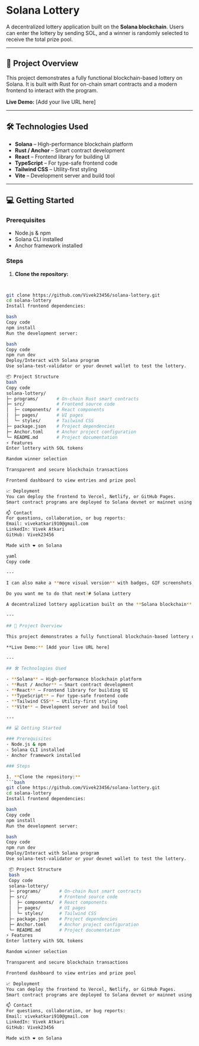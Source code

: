 # Solana Lottery

A decentralized lottery application built on the **Solana blockchain**. Users can enter the lottery by sending SOL, and a winner is randomly selected to receive the total prize pool.

---

## 🚀 Project Overview

This project demonstrates a fully functional blockchain-based lottery on Solana. It is built with Rust for on-chain smart contracts and a modern frontend to interact with the program.

**Live Demo:** [Add your live URL here]  

---

## 🛠 Technologies Used

- **Solana** – High-performance blockchain platform  
- **Rust / Anchor** – Smart contract development  
- **React** – Frontend library for building UI  
- **TypeScript** – For type-safe frontend code  
- **Tailwind CSS** – Utility-first styling  
- **Vite** – Development server and build tool  

---

## 💻 Getting Started

### Prerequisites
- Node.js & npm
- Solana CLI installed
- Anchor framework installed

### Steps

1. **Clone the repository:**
```bash


git clone https://github.com/Vivek23456/solana-lottery.git
cd solana-lottery
Install frontend dependencies:

bash
Copy code
npm install
Run the development server:

bash
Copy code
npm run dev
Deploy/Interact with Solana program
Use solana-test-validator or your devnet wallet to test the lottery.

📦 Project Structure
bash
Copy code
solana-lottery/
├─ programs/       # On-chain Rust smart contracts
├─ src/            # Frontend source code
│  ├─ components/  # React components
│  ├─ pages/       # UI pages
│  └─ styles/      # Tailwind CSS
├─ package.json    # Project dependencies
├─ Anchor.toml     # Anchor project configuration
└─ README.md       # Project documentation
⚡ Features
Enter lottery with SOL tokens

Random winner selection

Transparent and secure blockchain transactions

Frontend dashboard to view entries and prize pool

📈 Deployment
You can deploy the frontend to Vercel, Netlify, or GitHub Pages.
Smart contract programs are deployed to Solana devnet or mainnet using Anchor CLI.

📫 Contact
For questions, collaboration, or bug reports:
Email: vivekatkari910@gmail.com
LinkedIn: Vivek Atkari
GitHub: Vivek23456

Made with ❤️ on Solana

yaml
Copy code

---

I can also make a **more visual version** with badges, GIF screenshots, and a “How to Play” section so your README looks like a real product page for users.  

Do you want me to do that next?# Solana Lottery

A decentralized lottery application built on the **Solana blockchain**. Users can enter the lottery by sending SOL, and a winner is randomly selected to receive the total prize pool.

---

## 🚀 Project Overview

This project demonstrates a fully functional blockchain-based lottery on Solana. It is built with Rust for on-chain smart contracts and a modern frontend to interact with the program.

**Live Demo:** [Add your live URL here]  

---

## 🛠 Technologies Used

- **Solana** – High-performance blockchain platform  
- **Rust / Anchor** – Smart contract development  
- **React** – Frontend library for building UI  
- **TypeScript** – For type-safe frontend code  
- **Tailwind CSS** – Utility-first styling  
- **Vite** – Development server and build tool  

---

## 💻 Getting Started

### Prerequisites
- Node.js & npm
- Solana CLI installed
- Anchor framework installed

### Steps

1. **Clone the repository:**
```bash
git clone https://github.com/Vivek23456/solana-lottery.git
cd solana-lottery
Install frontend dependencies:

bash
Copy code
npm install
Run the development server:

bash
Copy code
npm run dev
Deploy/Interact with Solana program
Use solana-test-validator or your devnet wallet to test the lottery.

 📦 Project Structure
 bash
 Copy code
 solana-lottery/
 ├─ programs/       # On-chain Rust smart contracts
 ├─ src/            # Frontend source code
 │  ├─ components/  # React components
 │  ├─ pages/       # UI pages
 │  └─ styles/      # Tailwind CSS
 ├─ package.json    # Project dependencies
 ├─ Anchor.toml     # Anchor project configuration
 └─ README.md       # Project documentation
⚡ Features
Enter lottery with SOL tokens

Random winner selection

Transparent and secure blockchain transactions

Frontend dashboard to view entries and prize pool

📈 Deployment
You can deploy the frontend to Vercel, Netlify, or GitHub Pages.
Smart contract programs are deployed to Solana devnet or mainnet using Anchor CLI.

📫 Contact
For questions, collaboration, or bug reports:
Email: vivekatkari910@gmail.com
LinkedIn: Vivek Atkari
GitHub: Vivek23456

Made with ❤️ on Solana

 
 
 
